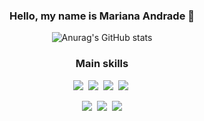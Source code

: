 <div align="center">
  
### Hello, my name is Mariana Andrade 👋

</div>

<div align="center">
  
![Anurag's GitHub stats](https://github-readme-stats.vercel.app/api?username=marianaandrxde&show_icons=true&theme=radical)

</div>

<div align="center">
  
### Main skills

</div>

<div align="center">
<img src="https://img.shields.io/badge/HTML5-E34F26?style=for-the-badge&logo=html5&logoColor=white">&nbsp;
<img src="https://img.shields.io/badge/JavaScript-323330?style=for-the-badge&logo=javascript&logoColor=F7DF1E">&nbsp;
<img src="https://img.shields.io/badge/TypeScript-007ACC?style=for-the-badge&logo=typescript&logoColor=white">&nbsp;
<img src="https://img.shields.io/badge/CSS3-1572B6?style=for-the-badge&logo=css3&logoColor=white">&nbsp;

</div>

<div align="center">
  
<img src="https://img.shields.io/badge/Trello-0052CC?style=for-the-badge&logo=trello&logoColor=white">&nbsp;
<img src="https://img.shields.io/badge/Figma-F24E1E?style=for-the-badge&logo=figma&logoColor=white">&nbsp;
<img src="https://img.shields.io/badge/PostgreSQL-316192?style=for-the-badge&logo=postgresql&logoColor=white">

</div>
